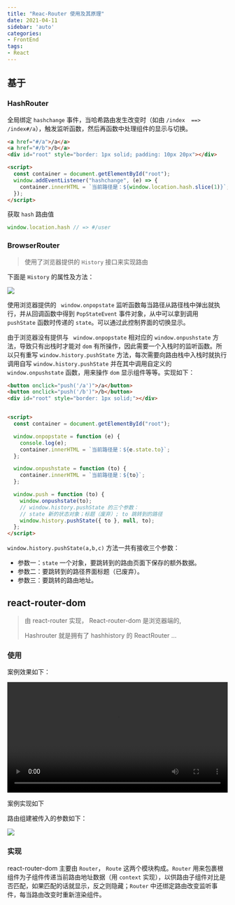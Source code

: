 ```yaml
---
title: "Reac-Router 使用及其原理"
date: 2021-04-11
sidebar: 'auto'
categories:
- FrontEnd
tags:
- React
---
```


 

## 基于

### HashRouter

全局绑定 `hashchange` 事件，当哈希路由发生改变时（如由  `/index  ==> /index#/a`），触发监听函数，然后再函数中处理组件的显示与切换。

```html
<a href="#/a">/a</a>
<a href="#/b">/b</a>
<div id="root" style="border: 1px solid; padding: 10px 20px"></div>

<script>
  const container = document.getElementById("root");
  window.addEventListener("hashchange", (e) => {
    container.innerHTML = `当前路径是：${window.location.hash.slice(1)}`;
  });
</script>
```

<!-- more -->
获取 `hash` 路由值

```js
window.location.hash // => #/user
```



### BrowserRouter

> 使用了浏览器提供的 `History` 接口来实现路由

下面是 `History` 的属性及方法：

<img src="https://my-blog-leo.oss-cn-chengdu.aliyuncs.com/history.png" />

使用浏览器提供的 ` window.onpopstate` 监听函数每当路径从路径栈中弹出就执行，并从回调函数中得到 `PopStateEvent` 事件对象，从中可以拿到调用 `pushState`  函数时传递的 `state`。可以通过此控制界面的切换显示。

由于浏览器没有提供与 ` window.onpopstate` 相对应的  `window.onpushstate` 方法，导致只有出栈时才能对 `dom` 有所操作，因此需要一个入栈时的监听函数。所以只有重写 `window.history.pushState` 方法，每次需要向路由栈中入栈时就执行调用自写 `window.history.pushState` 并在其中调用自定义的 `window.onpushstate` 函数，用来操作 `dom` 显示组件等等。实现如下：

```html
<button onclick="push('/a')">/a</button>
<button onclick="push('/b')">/b</button>
<div id="root" style="border: 1px solid;"></div>


<script>
  const container = document.getElementById("root");

  window.onpopstate = function (e) {
    console.log(e);
    container.innerHTML = `当前路径是：${e.state.to}`;
  };

  window.onpushstate = function (to) {
    container.innerHTML = `当前路径是：${to}`;
  };

  window.push = function (to) {
    window.onpushstate(to);
    // window.history.pushState 的三个参数：
    // state 新的状态对象；标题（废弃）; to 跳转到的路径
    window.history.pushState({ to }, null, to);
  };
</script>
```

`window.history.pushState(a,b,c)` 方法一共有接收三个参数：

* 参数一：`state` 一个对象，要跳转到的路由页面下保存的额外数据。
* 参数二：要跳转到的路径界面标题（已废弃）。
* 参数三：要跳转的路由地址。



## react-router-dom

> 由 react-router 实现， React-router-dom 是浏览器端的,
>
> Hashrouter 就是拥有了 hashhistory 的 ReactRouter <Router history={createHashHistory()}>...</Router>

### 使用

案例效果如下：

<video style="width:100%;outline: none;" src="https://my-blog-leo.oss-cn-chengdu.aliyuncs.com/react-router.mov" controls="controls">
您的浏览器不支持 video 标签。
</video>




案例实现如下

<RecoDemo :collapse="true">
  <template slot="code- Index.js">
​    <<< @/docs/frontend/react/code/react-router-dom/components/index.js
  </template>
  <template slot="code- Home.js">
​    <<< @/docs/frontend/react/code/react-router-dom/components/home.jsx
  </template>
  <template slot="code- Login.js">
​    <<< @/docs/frontend/react/code/react-router-dom/components/login.jsx
  </template>
   <template slot="code- User.js">
​    <<< @/docs/frontend/react/code/react-router-dom/components/user.jsx
  </template> 
  <template slot="code- UserAdd.js">
​    <<< @/docs/frontend/react/code/react-router-dom/components/useradd.jsx
  </template>
  <template slot="code- UserDetail.js">
​    <<< @/docs/frontend/react/code/react-router-dom/components/userdetail.jsx
  </template>
  <template slot="code- UserList.js">
​    <<< @/docs/frontend/react/code/react-router-dom/components/userlist.jsx
  </template>
    <template slot="code- Proflie.js">
​    <<< @/docs/frontend/react/code/react-router-dom/components/proflie.jsx
  </template> 
  <template slot="code- NavHead.js">
​    <<< @/docs/frontend/react/code/react-router-dom/components/navhead.jsx
  </template>
  <template slot="code- MenuLink.js">
​    <<< @/docs/frontend/react/code/react-router-dom/components/menulink.jsx
  </template>
  <template slot="code- Protected.js">
​    <<< @/docs/frontend/react/code/react-router-dom/components/protected.jsx
  </template> 
</RecoDemo>



路由组建被传入的参数如下：

<img src="https://my-blog-leo.oss-cn-chengdu.aliyuncs.com/router-component.png" />



### 实现

react-router-dom 主要由 `Router`， `Route` 这两个模块构成。`Router` 用来包裹根组件为子组件传递当前路由地址数据（用 `context` 实现），以供路由子组件对比是否匹配，如果匹配的话就显示，反之则隐藏；`Router` 中还绑定路由改变监听事件，每当路由改变时重新渲染组件。



<RecoDemo :collapse="true">
  <template slot="code- BrowserRouter.js">
​    <<< @/docs/frontend/react/code/react-router-dom/BrowserRouter.js
  </template>
  <template slot="code- HashRouter.js">
​    <<< @/docs/frontend/react/code/react-router-dom/hashrouter.js
  </template>
  <template slot="code- Link.js">
​    <<< @/docs/frontend/react/code/react-router-dom/link.js
  </template>
  <template slot="code- context.js">
​    <<< @/docs/frontend/react/code/react-router-dom/context.js
  </template>
  <template slot="code- Redirect.js">
​    <<< @/docs/frontend/react/code/react-router-dom/redirect.js
  </template> 
  <template slot="code- Route.js">
​    <<< @/docs/frontend/react/code/react-router-dom/route.js
  </template> 
  <template slot="code- Switch.js">
​    <<< @/docs/frontend/react/code/react-router-dom/switch.js
  </template> 
  <template slot="code- withRouter.js">
​    <<< @/docs/frontend/react/code/react-router-dom/withRouter.js
  </template>
</RecoDemo>